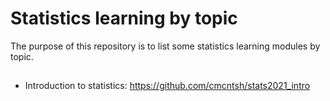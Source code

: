 # Statistics learning by topic

The purpose of this repository is to list some statistics learning modules by topic. 

##

* Introduction to statistics: https://github.com/cmcntsh/stats2021_intro
